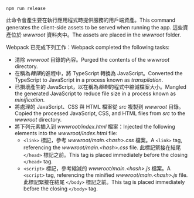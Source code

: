 ```console
npm run release
```

<span data-ttu-id="0574a-101">此命令會產生要在執行應用程式時提供服務的用戶端資產。</span><span class="sxs-lookup"><span data-stu-id="0574a-101">This command generates the client-side assets to be served when running the app.</span></span> <span data-ttu-id="0574a-102">這些資產位於 *wwwroot* 資料夾中。</span><span class="sxs-lookup"><span data-stu-id="0574a-102">The assets are placed in the *wwwroot* folder.</span></span>

<span data-ttu-id="0574a-103">Webpack 已完成下列工作：</span><span class="sxs-lookup"><span data-stu-id="0574a-103">Webpack completed the following tasks:</span></span>

* <span data-ttu-id="0574a-104">清除 *wwwroot* 目錄的內容。</span><span class="sxs-lookup"><span data-stu-id="0574a-104">Purged the contents of the *wwwroot* directory.</span></span>
* <span data-ttu-id="0574a-105">在稱為*轉譯*的進程中，將 TypeScript 轉換為 JavaScript。</span><span class="sxs-lookup"><span data-stu-id="0574a-105">Converted the TypeScript to JavaScript in a process known as *transpilation*.</span></span>
* <span data-ttu-id="0574a-106">已損壞產生的 JavaScript，以在稱為*縮制*的程式中縮減檔案大小。</span><span class="sxs-lookup"><span data-stu-id="0574a-106">Mangled the generated JavaScript to reduce file size in a process known as *minification*.</span></span>
* <span data-ttu-id="0574a-107">將處理的 JavaScript、CSS 與 HTML 檔案從 *src* 複製到 *wwwroot* 目錄。</span><span class="sxs-lookup"><span data-stu-id="0574a-107">Copied the processed JavaScript, CSS, and HTML files from *src* to the *wwwroot* directory.</span></span>
* <span data-ttu-id="0574a-108">將下列元素插入到 *wwwroot/index.html* 檔案：</span><span class="sxs-lookup"><span data-stu-id="0574a-108">Injected the following elements into the *wwwroot/index.html* file:</span></span>
  * <span data-ttu-id="0574a-109">`<link>` 標記，參考 *wwwroot/main.\<hash\>.css* 檔案。</span><span class="sxs-lookup"><span data-stu-id="0574a-109">A `<link>` tag, referencing the *wwwroot/main.\<hash\>.css* file.</span></span> <span data-ttu-id="0574a-110">此標記緊接在結尾 `</head>` 標記之前。</span><span class="sxs-lookup"><span data-stu-id="0574a-110">This tag is placed immediately before the closing `</head>` tag.</span></span>
  * <span data-ttu-id="0574a-111">`<script>` 標記，參考縮減的 *wwwroot/main.\<hash\>.js* 檔案。</span><span class="sxs-lookup"><span data-stu-id="0574a-111">A `<script>` tag, referencing the minified *wwwroot/main.\<hash\>.js* file.</span></span> <span data-ttu-id="0574a-112">此標記緊接在結尾 `</body>` 標記之前。</span><span class="sxs-lookup"><span data-stu-id="0574a-112">This tag is placed immediately before the closing `</body>` tag.</span></span>